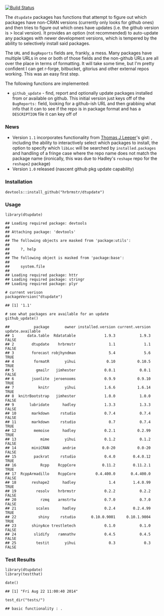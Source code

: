 [![Build Status](https://travis-ci.org/hrbrmstr/dtupdate.png)](https://travis-ci.org/hrbrmstr/dtupdate)

The `dtupdate` packages has functions that attempt to figure out which packages have non-CRAN versions (currently only looks for github ones) and then tries to figure out which ones have updates (i.e. the github version is \> local version). It provides an option (not recommended) to auto-update any packages with newer development versions, which is tempered by the ability to selectively install said packages.

The `URL` and `BugReports` fields are, frankly, a mess. Many packages have multiple URLs in one or both of those fields and the non-github URLs are all over the place in terms of formatting. It will take some time, but I'm pretty confident I can get r-forge, bitbucket, gitorius and other external repos working. This was an easy first step.

The following functions are implemented:

-   `github_update` - find, report and optionally update packages installed from or available on github. This initial version just keys off of the `BugReports:` field, looking for a github-ish URL and then grabbing what info that it can to see if the repo is in package format and has a `DESCRIPTION` file it can key off of

### News

-   Version `1.1` incorporates functionality from [Thomas J Leeper](http://twitter.com/thosjleeper)'s gist: , including the ability to interactively select which packages to install, the option to specify which `libLoc` will be searched by `installed.packages` and handling of a fringe case where the repo name does not match the package name (ironically, this was due to Hadley's `reshape` repo for the `reshape2` package)
-   Version `1.0` released (nascent github pkg update capability)

### Installation

``` {.r}
devtools::install_github("hrbrmstr/dtupdate")
```

### Usage

``` {.r}
library(dtupdate)
```

    ## Loading required package: devtools
    ## 
    ## Attaching package: 'devtools'
    ## 
    ## The following objects are masked from 'package:utils':
    ## 
    ##     ?, help
    ## 
    ## The following object is masked from 'package:base':
    ## 
    ##     system.file
    ## 
    ## Loading required package: httr
    ## Loading required package: stringr
    ## Loading required package: plyr

``` {.r}
# current verison
packageVersion("dtupdate")
```

    ## [1] '1.1'

``` {.r}
# see what packages are available for an update
github_update()
```

    ##           package       owner installed.version current.version update.available
    ## 1      data.table  Rdatatable             1.9.3           1.9.3            FALSE
    ## 2        dtupdate    hrbrmstr               1.1             1.1            FALSE
    ## 3        forecast robjhyndman               5.4             5.6             TRUE
    ## 4         formatR       yihui              0.10          0.10.5             TRUE
    ## 5          gmailr   jimhester             0.0.1           0.0.1            FALSE
    ## 6        jsonlite  jeroenooms             0.9.9          0.9.10             TRUE
    ## 7           knitr       yihui             1.6.6          1.6.14             TRUE
    ## 8  knitrBootstrap   jimhester             1.0.0           1.0.0            FALSE
    ## 9       lubridate      hadley             1.3.3           1.3.3            FALSE
    ## 10       markdown     rstudio             0.7.4           0.7.4            FALSE
    ## 11       markdown     rstudio               0.7           0.7.4             TRUE
    ## 12        memoise      hadley             0.2.1          0.2.99             TRUE
    ## 13           mime       yihui             0.1.2           0.1.2            FALSE
    ## 14       miniCRAN      andrie            0.0-20          0.0-20            FALSE
    ## 15        packrat     rstudio             0.4.0        0.4.0.12             TRUE
    ## 16           Rcpp    RcppCore            0.11.2        0.11.2.1             TRUE
    ## 17  RcppArmadillo    RcppCore         0.4.400.0       0.4.400.0            FALSE
    ## 18       reshape2      hadley               1.4        1.4.0.99             TRUE
    ## 19         resolv    hrbrmstr             0.2.2           0.2.2            FALSE
    ## 20           rzmq    armstrtw             0.7.0           0.7.0            FALSE
    ## 21         scales      hadley             0.2.4        0.2.4.99             TRUE
    ## 22          shiny     rstudio       0.10.0.9001     0.10.1.9004             TRUE
    ## 23       shinyAce trestletech             0.1.0           0.1.0            FALSE
    ## 24        slidify    ramnathv             0.4.5           0.4.5            FALSE
    ## 25         testit       yihui               0.3             0.3            FALSE

### Test Results

``` {.r}
library(dtupdate)
library(testthat)

date()
```

    ## [1] "Fri Aug 22 11:00:40 2014"

``` {.r}
test_dir("tests/")
```

    ## basic functionality : .
